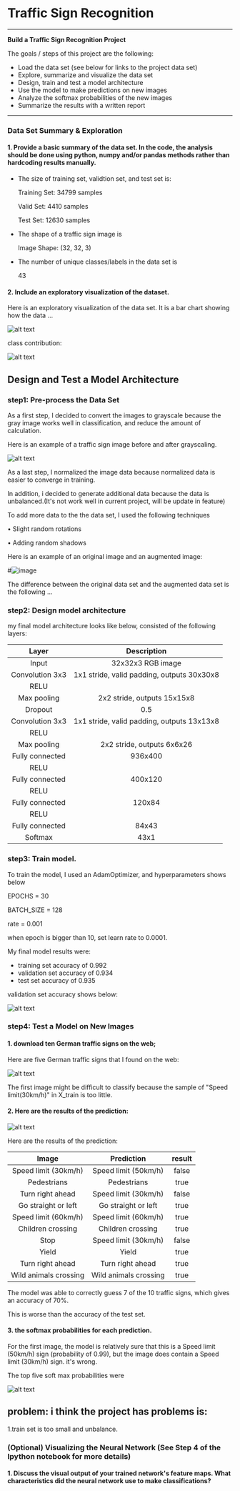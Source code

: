 
[//]: # (Image References)

[image1]: ./examples/visualization.jpg "Visualization"
[image2]: ./examples/grayscale.jpg "Grayscaling"
[image3]: ./examples/random_noise.jpg "Random Noise"
[image4]: ./examples/placeholder.png "Traffic Sign 1"
[image5]: ./examples/placeholder.png "Traffic Sign 2"
[image6]: ./examples/placeholder.png "Traffic Sign 3"
[image7]: ./examples/placeholder.png "Traffic Sign 4"
[image8]: ./examples/placeholder.png "Traffic Sign 5"

# **Traffic Sign Recognition** 

---

**Build a Traffic Sign Recognition Project**

The goals / steps of this project are the following:
* Load the data set (see below for links to the project data set)
* Explore, summarize and visualize the data set
* Design, train and test a model architecture
* Use the model to make predictions on new images
* Analyze the softmax probabilities of the new images
* Summarize the results with a written report


[//]: # (Image References)

[image11]: ./examples/all_class_traffic_types.png "all_class_traffic_types"
[image12]: ./examples/classes_distribution.jpg "classes_distribution"
[image2]: ./examples/src_gray.jpg "Grayscaling"
[image3]: ./examples/random_noise.jpg "Random Noise"
[image4]: ./examples/train_accuracy.jpg "train_accuracy"
[image5]: ./examples/New_Images.jpg "New_Images"
[image6]: ./examples/predict_images.jpg "predict_images"
[image7]: ./examples/Top_proba_new_images.jpg "Top_proba_new_images"
[image8]: ./examples/placeholder.png "Traffic Sign 5"

---


### Data Set Summary & Exploration

#### 1. Provide a basic summary of the data set. In the code, the analysis should be done using python, numpy and/or pandas methods rather than hardcoding results manually.

 * The size of training set, validtion set, and test set is:

    Training Set:   34799 samples

    Valid Set:     4410 samples

    Test Set:      12630 samples

 * The shape of a traffic sign image is 

    Image Shape: (32, 32, 3)

 * The number of unique classes/labels in the data set is 

    43

#### 2. Include an exploratory visualization of the dataset.

Here is an exploratory visualization of the data set. It is a bar chart showing how the data ...

![alt text][image11]

class contribution:

![alt text][image12]


## Design and Test a Model Architecture

### step1: Pre-process the Data Set

As a first step, I decided to convert the images to grayscale because the gray image works well in classification, and reduce the amount of calculation. 

Here is an example of a traffic sign image before and after grayscaling.

![alt text][image2]

As a last step, I normalized the image data because normalized data is easier to converge in training.



In addition, i decided to generate additional data because the data is unbalanced.(It's not work well in current project, will be update in feature)

To add more data to the the data set, I used the following techniques 

•	Slight random rotations

•	Adding random shadows

Here is an example of an original image and an augmented image:

#![image][image3]

The difference between the original data set and the augmented data set is the following ... 

### step2:  Design model architecture

my final model architecture looks like below, consisted of the following layers:

| Layer         		|     Description	        					| 
|:---------------------:|:---------------------------------------------:| 
| Input         		| 32x32x3 RGB image   							| 
| Convolution 3x3     	| 1x1 stride, valid padding, outputs 30x30x8 	|
| RELU					|												|
| Max pooling	      	| 2x2 stride,  outputs 15x15x8 				|
| Dropout           | 0.5|
| Convolution 3x3	    | 1x1 stride, valid padding, outputs 13x13x8   |
| RELU             |                               |
| Max pooling        | 2x2 stride, outputs  6x6x26
| Fully connected		| 936x400        									|
| RELU             |                               |
| Fully connected     | 400x120                           |
| RELU             |                               |
| Fully connected     | 120x84                      |
| RELU             |                               |
| Fully connected     | 84x43                      |
| Softmax				| 43x1        									|

 


### step3: Train model. 

To train the model, I used an AdamOptimizer, and  hyperparameters shows below

EPOCHS = 30

BATCH_SIZE = 128

rate = 0.001

when epoch is bigger than 10, set learn rate to 0.0001.


My final model results were:
* training set accuracy of 0.992
* validation set accuracy of 0.934
* test set accuracy of 0.935

validation set accuracy shows below:

![alt text][image4]

### step4: Test a Model on New Images

#### 1. download ten German traffic signs  on the web;

Here are five German traffic signs that I found on the web:

![alt text][image5]

The first image might be difficult to classify because the sample of "Speed limit(30km/h)" in X_train is too little.

#### 2. Here are the results of the prediction:

![alt text][image6]

Here are the results of the prediction:

| Image			        |     Prediction	        					|  result|
|:---------------------:|:---------------------------------------------:|:---------------:|
| Speed limit (30km/h)  | Speed limit (50km/h)   					| false |
| Pedestrians     	    | Pedestrians 								| true  |
| Turn right ahead      | Speed limit (30km/h)   					| false |
| Go straight or left   | Go straight or left 						| true  |
| Speed limit (60km/h)  | Speed limit (60km/h)   					| true  |
| Children crossing     | Children crossing 						| true  |
| Stop                  | Speed limit (30km/h)   				    | false |
| Yield     			| Yield 									| true  | 
| Turn right ahead      | Turn right ahead   						| true  |
| Wild animals crossing | Wild animals crossing 					| true  |


The model was able to correctly guess 7 of the 10 traffic signs, which gives an accuracy of 70%. 

This is  worse than the accuracy of the test set.

#### 3.  the softmax probabilities for each prediction. 

For the first image, the model is relatively sure that this is a Speed limit (50km/h) sign (probability of 0.99), but the image does contain a Speed limit (30km/h) sign. it's wrong.

The top five soft max probabilities were

![alt text][image7]

## problem: i think the project has problems is:

1.train set is too small and unbalance.






### (Optional) Visualizing the Neural Network (See Step 4 of the Ipython notebook for more details)
#### 1. Discuss the visual output of your trained network's feature maps. What characteristics did the neural network use to make classifications?




```python

```
